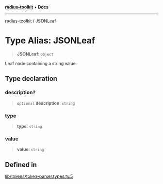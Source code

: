 [**radius-toolkit**](../README.md) • **Docs**

***

[radius-toolkit](../globals.md) / JSONLeaf

# Type Alias: JSONLeaf

> **JSONLeaf**: `object`

Leaf node containing a string value

## Type declaration

### description?

> `optional` **description**: `string`

### type

> **type**: `string`

### value

> **value**: `string`

## Defined in

[lib/tokens/token-parser.types.ts:5](https://github.com/rangle/radius-token-tango/blob/0fa25351e79af51a833bcebadbd83e27a9791a4f/packages/radius-toolkit/src/lib/tokens/token-parser.types.ts#L5)
